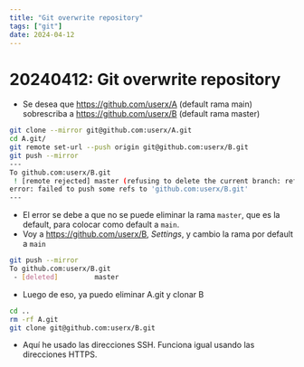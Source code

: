```yaml
---
title: "Git overwrite repository"
tags: ["git"]
date: 2024-04-12
---
```


# 20240412: Git overwrite repository

<TagsLinks />

- Se desea que https://github.com/userx/A (default rama main) sobrescriba a https://github.com/userx/B (default rama master)

```sh
git clone --mirror git@github.com:userx/A.git
cd A.git/
git remote set-url --push origin git@github.com:userx/B.git
git push --mirror
---
To github.com:userx/B.git
 ! [remote rejected] master (refusing to delete the current branch: refs/heads/master)
error: failed to push some refs to 'github.com:userx/B.git'
---
```

- El error se debe a que no se puede eliminar la rama `master`, que es la default, para colocar como default a `main`.
- Voy a https://github.com/userx/B, _Settings_, y cambio la rama por default a `main`

```sh
git push --mirror
To github.com:userx/B.git
 - [deleted]         master
```

- Luego de eso, ya puedo eliminar A.git y clonar B

```sh
cd ..
rm -rf A.git
git clone git@github.com:userx/B.git
```

- Aquí he usado las direcciones SSH. Funciona igual usando las direcciones HTTPS.